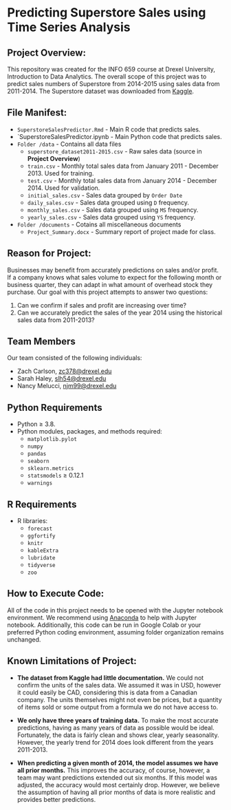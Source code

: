 
# Predicting Superstore Sales using Time Series Analysis

## Project Overview:

This repository was created for the INFO 659 course at Drexel University, Introduction to Data Analytics.  The overall scope of this project was to predict sales numbers of Superstore from 2014-2015 using sales data from 2011-2014.  The Superstore dataset was downloaded from [Kaggle](https://www.kaggle.com/jr2ngb/superstore-data).

## File Manifest: 

- `SuperstoreSalesPredictor.Rmd` - Main R code that predicts sales.
- `SuperstoreSalesPredictor.ipynb - Main Python code that predicts sales.
- `Folder /data` - Contains all data files
    - `superstore_dataset2011-2015.csv` - Raw sales data (source in **Project Overview**)
    - `train.csv` - Monthly total sales data from January 2011 - December 2013.  Used for training.
    - `test.csv` - Monthly total sales data from January 2014 - December 2014.  Used for validation.
    - `initial_sales.csv` - Sales data grouped by `Order Date`
    - `daily_sales.csv` - Sales data grouped using `D` frequency.
    - `monthly_sales.csv` - Sales data grouped using `MS` frequency.
    - `yearly_sales.csv` - Sales data grouped using `YS` frequency.
- `Folder /documents` - Cotains all miscellaneous documents
    - `Project_Summary.docx` - Summary report of project made for class.


## Reason for Project:

Businesses may benefit from accurately predictions on sales and/or profit.  If a company knows what sales volume to expect for the following month or business quarter, they can adapt in what amount of overhead stock they purchase.  Our goal with this project attempts to answer two questions:

1. Can we confirm if sales and profit are increasing over time?
2. Can we accurately predict the sales of the year 2014 using the historical sales data from 2011-2013?

## Team Members

Our team consisted of the following individuals: 

- Zach Carlson, zc378@drexel.edu
- Sarah Haley, slh54@drexel.edu
- Nancy Melucci, njm99@drexel.edu

## Python Requirements
- Python ≥ 3.8. 
- Python modules, packages, and methods required: 
    - `matplotlib.pylot`
    - `numpy`
    - `pandas`
    - `seaborn`
    - `sklearn.metrics`
    - `statsmodels` ≥ 0.12.1
    - `warnings`

## R Requirements
- R libraries:
    - `forecast`
    - `ggfortify`
    - `knitr`
    - `kableExtra`
    - `lubridate`
    - `tidyverse`
    - `zoo`
   
## How to Execute Code: 

All of the code in this project needs to be opened with the Jupyter notebook environment. We recommend using [Anaconda](https://www.anaconda.com/products/individual) to help with Jupyter notebook.  Additionally, this code can be run in Google Colab or your preferred Python coding environment, assuming folder organization remains unchanged.

## Known Limitations of Project:

- **The dataset from Kaggle had little documentation.**  We could not confirm the units of the sales data.  We assumed it was in USD, however it could easily be CAD, considering this is data from a Canadian company.  The units themselves might not even be prices, but a quantity of items sold or some output from a formula we do not have access to.

- **We only have three years of training data.** To make the most accurate predictions, having as many years of data as possible would be ideal.  Fortunately, the data is fairly clean and shows clear, yearly seasonality.  However, the yearly trend for 2014 does look different from the years 2011-2013.

- **When predicting a given month of 2014, the model assumes we have all prior months.**  This improves the accuracy, of course, however, a team may want predictions extended out six months.  If this model was adjusted, the accuracy would most certainly drop.  However, we believe the assumption of having all prior months of data is more realistic and provides better predictions.
